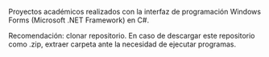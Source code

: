 Proyectos académicos realizados con la interfaz de programación Windows Forms (Microsoft .NET Framework) en C#.

Recomendación: clonar repositorio. En caso de descargar este repositorio como .zip, extraer carpeta ante la necesidad de ejecutar programas.

